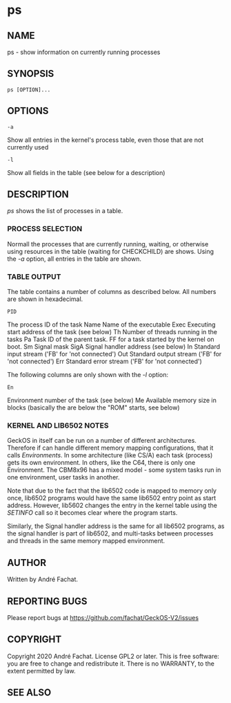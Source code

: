 
# ps

## NAME

ps - show information on currently running processes

## SYNOPSIS

    ps [OPTION]...

## OPTIONS

	-a
Show all entries in the kernel's process table, even those that are not currently used

	-l
Show all fields in the table (see below for a description)
    
## DESCRIPTION

*ps* shows the list of processes in a table.

### PROCESS SELECTION

Normall the processes that are currently running, waiting, or otherwise using resources in the table (waiting for CHECKCHILD) are shows. Using the *-a* option, all entries in the table are shown.

### TABLE OUTPUT

The table contains a number of columns as described below. All numbers are shown in hexadecimal.

	PID
The process ID of the task
	Name
Name of the executable
	Exec
Executing start address of the task (see below)
	Th
Number of threads running in the tasks
	Pa
Task ID of the parent task. FF for a task started by the kernel on boot.
	Sm
Signal mask
	SigA
Signal handler address (see below)
	In
Standard input stream ('FB' for 'not connected')
	Out
Standard output stream ('FB' for 'not connected')
	Err
Standard error stream ('FB' for 'not connected')

The following columns are only shown with the *-l* option:

	En
Environment number of the task (see below)
	Me
Available memory size in blocks (basically the are below the "ROM" starts, see below)

### KERNEL AND LIB6502 NOTES

GeckOS in itself can be run on a number of different architectures. Therefore if can handle different memory mapping configurations, that it calls *Environments*. In some architecture (like CS/A) each task (process) gets its own environment. In others, like the C64, there is only one Environment. The CBM8x96 has a mixed model - some system tasks run in one environment, user tasks in another.

Note that due to the fact that the lib6502 code is mapped to memory only once, lib6502 programs would have the same lib6502 entry point as start address. However, lib5602 changes the entry in the kernel table using the *SETINFO* call so it becomes clear where the program starts.

Similarly, the Signal handler address is the same for all lib6502 programs, as the signal handler is part of lib6502, and multi-tasks between processes and threads in the same memory mapped environment.

## AUTHOR

Written by André Fachat.

## REPORTING BUGS

Please report bugs at https://github.com/fachat/GeckOS-V2/issues

## COPYRIGHT

Copyright 2020 André Fachat. License GPL2 or later.
This is free software: you are free to change and redistribute it. There is no WARRANTY, to the extent permitted by law.

## SEE ALSO

